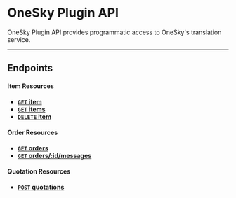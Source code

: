 # OneSky Plugin API

OneSky Plugin API provides programmatic access to OneSky's translation service.

***

## Endpoints

#### Item Resources

- **[<code>GET</code> item](https://github.com/onesky/api-documentation-plugin/blob/master/endpoints/item/GET_item.md)**
- **[<code>GET</code> items](https://github.com/onesky/api-documentation-plugin/blob/master/endpoints/item/GET_items.md)**
- **[<code>DELETE</code> item](https://github.com/onesky/api-documentation-plugin/blob/master/endpoints/item/DELETE_item.md)**


#### Order Resources
- **[<code>GET</code> orders](https://github.com/onesky/api-documentation-plugin/blob/master/endpoints/order/GET_orders.md)**
- **[<code>GET</code> orders/:id/messages](https://github.com/onesky/api-documentation-plugin/blob/master/endpoints/order/GET_orders_id_messages.md)**


#### Quotation Resources
- **[<code>POST</code> quotations](https://github.com/onesky/api-documentation-plugin/blob/master/endpoints/quotation/POST_quotations.md)**